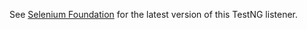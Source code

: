 See [Selenium Foundation](https://github.com/Nordstrom/Selenium-Foundation) for the latest version of this TestNG listener.
